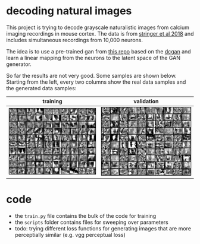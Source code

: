 # decoding natural images
This project is trying to decode grayscale naturalistic images from calcium imaging recordings in mouse cortex. The data is from [stringer et al 2018](https://github.com/MouseLand/stringer-pachitariu-et-al-2018b) and includes simultaneous recordings from 10,000 neurons.

The idea is to use a pre-trained gan from [this repo](https://github.com/csinva/pytorch_gan_pretrained) based on the [dcgan](https://github.com/pytorch/examples/tree/master/dcgan) and learn a linear mapping from the neurons to the latent space of the GAN generator.

So far the results are not very good. Some samples are shown below. Starting from the left, every two columns show the real data samples and the generated data samples:


| training                                            | validation                                           |
| ------------------------------------------------------------ | ------------------------------------------------------ |
| ![train](results/9900_samples.png) | ![val](results/9900_samples_val.png) |

# code
- the `train.py` file contains the bulk of the code for training
- the `scripts` folder contains files for sweeping over parameters
- todo: trying different loss functions for generating images that are more perceptially similar (e.g. vgg perceptual loss)